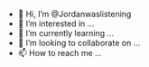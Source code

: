 - 👋 Hi, I’m @Jordanwaslistening
- 👀 I’m interested in ...
- 🌱 I’m currently learning ...
- 💞️ I’m looking to collaborate on ...
- 📫 How to reach me ...

<!---
Jordanwaslistening/Jordanwaslistening is a ✨ special ✨ repository because its `README.md` (this file) appears on your GitHub profile.
You can click the Preview link to take a look at your changes.
--->
